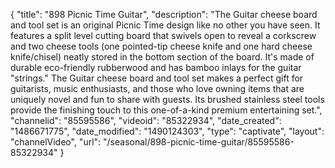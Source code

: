 {
    "title": "898 Picnic Time Guitar",
    "description": "The Guitar cheese board and tool set is an original Picnic Time design like no other you have seen. It features a split level cutting board that swivels open to reveal a corkscrew and two cheese tools (one pointed-tip cheese knife and one hard cheese knife\/chisel) neatly stored in the bottom section of the board. It's made of durable eco-friendly rubberwood and has bamboo inlays for the guitar \"strings.\" The Guitar cheese board and tool set makes a perfect gift for guitarists, music enthusiasts, and those who love owning items that are uniquely novel and fun to share with guests. Its brushed stainless steel tools provide the finishing touch to this one-of-a-kind premium entertaining set.",
    "channelid": "85595586",
    "videoid": "85322934",
    "date_created": "1486671775",
    "date_modified": "1490124303",
    "type": "captivate",
    "layout": "channelVideo",
    "url": "\/seasonal\/898-picnic-time-guitar\/85595586-85322934"
}
